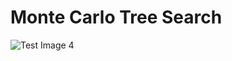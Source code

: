 # Monte Carlo Tree Search
![Test Image 4](https://media.springernature.com/original/springer-static/image/chp%3A10.1007%2F978-981-4560-50-4_27/MediaObjects/318051_1_En_27_Fig1_HTML.gif)
